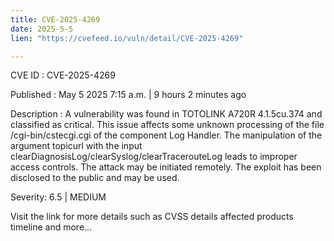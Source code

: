 ```yaml
---
title: CVE-2025-4269
date: 2025-5-5
lien: "https://cvefeed.io/vuln/detail/CVE-2025-4269"

---
```


CVE ID : CVE-2025-4269

Published :  May 5
2025
7:15 a.m. | 9 hours
2 minutes ago

Description : A vulnerability was found in TOTOLINK A720R 4.1.5cu.374 and classified as critical. This issue affects some unknown processing of the file /cgi-bin/cstecgi.cgi of the component Log Handler. The manipulation of the argument topicurl with the input clearDiagnosisLog/clearSyslog/clearTracerouteLog leads to improper access controls. The attack may be initiated remotely. The exploit has been disclosed to the public and may be used.

Severity: 6.5 | MEDIUM

Visit the link for more details
such as CVSS details
affected products
timeline
and more...

